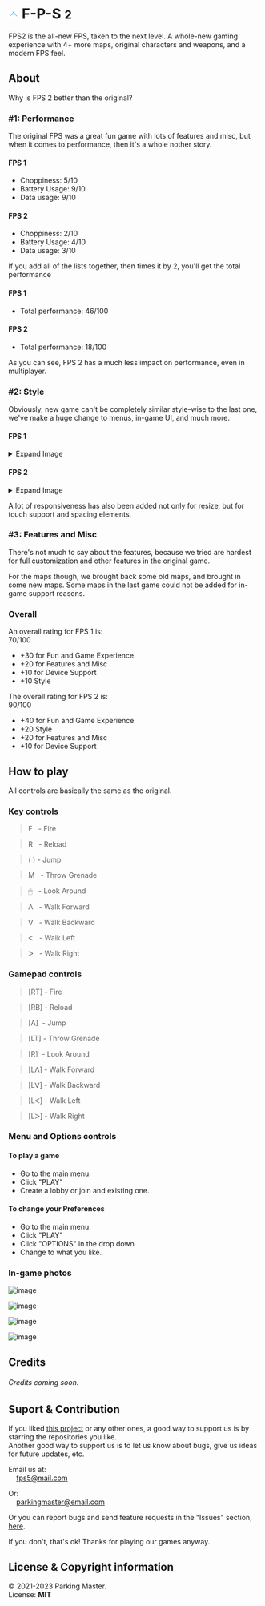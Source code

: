 # <img src="favicon.ico" width="4%"> F-P-S <small>2</small>
FPS2 is the all-new FPS, taken to the next level. A whole-new gaming experience with 4+ more maps, original characters and weapons, and a modern FPS feel.

## About
Why is FPS 2 better than the original?
### #1: Performance
The original FPS was a great fun game with lots of features and misc, but when it comes to performance, then it's a whole nother story.

#### FPS 1
- Choppiness: 5/10
- Battery Usage: 9/10
- Data usage: 9/10

#### FPS 2
- Choppiness: 2/10
- Battery Usage: 4/10
- Data usage: 3/10

If you add all of the lists together, then times it by 2, you'll get the total performance

#### FPS 1
- Total performance: 46/100

#### FPS 2
- Total performance: 18/100

As you can see, FPS 2 has a much less impact on performance, even in multiplayer.

### #2: Style

Obviously, new game can't be completely similar style-wise to the last one, we've make a huge change to menus, in-game UI, and much more.


#### FPS 1
<details>
<summary>Expand Image</summary>
<img alt="Image 1" src="https://user-images.githubusercontent.com/88283567/195455889-0e576da7-6ae8-4911-a214-6c5e364f413f.png">
</details>

#### FPS 2
<details>
<summary>Expand Image</summary>
<img alt="Image 1" src="https://user-images.githubusercontent.com/88283567/195455955-08f27cd2-3f25-44e4-965f-e1e4e006bb2c.png">
</details>

A lot of responsiveness has also been added not only for resize, but for touch support and spacing elements.

### #3: Features and Misc
There's not much to say about the features, because we tried are hardest for full customization and other features in the original game.

For the maps though, we brought back some old maps, and brought in some new maps. Some maps in the last game could not be added for in-game support reasons.

### Overall
An overall rating for FPS 1 is:<br>
70/100

- +30 for Fun and Game Experience
- +20 for Features and Misc
- +10 for Device Support
- +10 Style

The overall rating for FPS 2 is:<br>
90/100

- +40 for Fun and Game Experience
- +20 Style
- +20 for Features and Misc
- +10 for Device Support

## How to play
All controls are basically the same as the original.

### Key controls
<blockquote>F &nbsp;&nbsp;- Fire</blockquote>
<blockquote>R &nbsp;&nbsp;- Reload</blockquote>
<blockquote>( ) - Jump</blockquote>
<blockquote>M &nbsp;&nbsp;- Throw Grenade</blockquote>
<blockquote>🖱 &nbsp;&nbsp;- Look Around</blockquote>
<blockquote>ᐱ &nbsp;&nbsp;- Walk Forward</blockquote>
<blockquote>ᐯ &nbsp;&nbsp;- Walk Backward</blockquote>
<blockquote>ᐸ &nbsp;&nbsp;- Walk Left</blockquote>
<blockquote>ᐳ &nbsp;&nbsp;- Walk Right</blockquote>

### Gamepad controls
<blockquote>[RT] - Fire</blockquote>
<blockquote>[RB] - Reload</blockquote>
<blockquote>[A] &nbsp;- Jump</blockquote>
<blockquote>[LT] - Throw Grenade</blockquote>
<blockquote>[R] &nbsp;- Look Around</blockquote>
<blockquote>[Lᐱ] - Walk Forward</blockquote>
<blockquote>[Lᐯ] - Walk Backward</blockquote>
<blockquote>[Lᐸ] - Walk Left</blockquote>
<blockquote>[Lᐳ] - Walk Right</blockquote>

### Menu and Options controls
#### To play a game
- Go to the main menu.
- Click "PLAY"
- Create a lobby or join and existing one.

#### To change your Preferences
- Go to the main menu.
- Click "PLAY"
- Click "OPTIONS" in the drop down
- Change to what you like.

### In-game photos
![image](https://user-images.githubusercontent.com/88283567/195461720-389c8954-3d40-4b9e-a297-5f9f0b9e71d0.png)

![image](https://user-images.githubusercontent.com/88283567/195461772-de848194-420e-4f88-92db-08c157678443.png)

![image](https://user-images.githubusercontent.com/88283567/195461824-92c976d4-cfbe-4615-9d10-41c30ff03412.png)

![image](https://user-images.githubusercontent.com/88283567/195461968-8e195d7a-0851-4bab-a13d-fdbfad0096d8.png)

## Credits
###### _Credits coming soon._

## Suport & Contribution
If you liked [this project](./) or any other ones, a good way to support us is by starring the repositories you like.<br>
Another good way to support us is to let us know about bugs, give us ideas for future updates, etc.

Email us at:<br>
&nbsp;&nbsp;&nbsp;&nbsp;[fps5@mail.com](mailto:fps5@mail.com)

Or:<br>
&nbsp;&nbsp;&nbsp;&nbsp;[parkingmaster@email.com](mailto:parkingmaster@email.com)

Or you can report bugs and send feature requests in the "Issues" section, [here](https://github.com/Parking-Master/FPS/issues/new).

If you don't, that's ok! Thanks for playing our games anyway.

## License & Copyright information
&copy; 2021-2023 Parking Master.<br>
License: __MIT__
